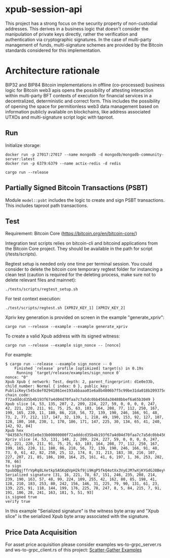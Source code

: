 # xpub-session-api

This project has a strong focus on the security property of non-custodial addresses. This derives in a business logic that doesn't consider the manipulation of private keys directly, rather the verification and authentication via cryptographic signatures. In the case of multi-party management of funds, multi-signature schemes are provided by the Bitcoin standards considered for this implementation.

# Architecture rationale

BIP32 and BIP84 Bitcoin implementations in offline (co-processed) business logic for Bitcoin web3 apis opens the possibility of attesting interaction within multi-party BFT contexts of execution for financial services in a decentralized, deterministic and correct form. This includes the possibility of opening the space for permitionless web3 data management based on information publicly available on blockchains, like address associated UTXOs and multi-signature script logic with taproot.

## Run

Initialize storage:

```console
docker run -p 27017:27017 --name mongodb -d mongodb/mongodb-community-server:latest
docker run -p 6379:6379 --name actix-redis -d redis
```

```console
cargo run --release
```

## Partially Signed Bitcoin Transactions (PSBT)

Module `model::psbt` includes the logic to create and sign PSBT transactions. This includes taproot path transactions.

## Test

Requirement: Bitcoin Core (https://bitcoin.org/en/bitcoin-core/)

Integration test scripts relies on bitcoin-cli and bitcoind applications from the Bitcoin Core project. They should be available in the path for script (/tests/scripts).

Regtest setup is needed only one time per terminal session. You could consider to delete the bitcoin core temporary regtest folder for instancing a clean test (caution is required for the deleting process, make sure not to delete relevant files and mainnet):
```console
./tests/scripts/regtest_setup.sh
```

For test context execution:
```console
./test/scripts/regtest.sh [XPRIV_KEY_1] [XPRIV_KEY_2]
```

Xpriv key generation is provided on screen in the example "generate_xpriv":

```console
cargo run --release --example --example generate_xpriv
```

To create a valid Xpub address with its signed witness:

```console
cargo run --release --example sign_nonce -- [nonce]
```

For example:
```console
$ cargo run --release --example sign_nonce -- 0
    Finished `release` profile [optimized] target(s) in 0.19s
     Running `target/release/examples/sign_nonce 0`
nonce: "0"
Xpub Xpub { network: Test, depth: 2, parent_fingerprint: d1e0e33b, child_number: Normal { index: 0 }, public_key: PublicKey(545c8ef02941861ee193abbaaa01e6a8b4806b7f5c99be31da018b209375d44de81f9b026810eac16e6fdcaa0bb13b068ecce3c338adb3a9190a2a171e5a1c9b), chain_code: f72adddcd35b4b193f67a4d04d70faa7c7a5dc0bb456da38488bbef6a65b3049 }
Xpub slice [4, 53, 135, 207, 2, 209, 224, 227, 59, 0, 0, 0, 0, 247, 42, 221, 220, 211, 91, 75, 25, 63, 103, 164, 208, 77, 112, 250, 167, 199, 165, 220, 11, 180, 86, 218, 56, 72, 139, 190, 246, 166, 91, 48, 73, 2, 77, 212, 117, 147, 32, 139, 1, 218, 49, 190, 153, 92, 127, 107, 128, 180, 168, 230, 1, 170, 186, 171, 147, 225, 30, 134, 65, 41, 240, 142, 92, 84]
Xpub hex "043587cf02d1e0e33b00000000f72adddcd35b4b193f67a4d04d70faa7c7a5dc0bb456da38488bbef6a65b3049024dd47593208b01da31be995c7f6b80b4a8e601aabaab93e11e864129f08e5c54"
Xpriv slice [4, 53, 131, 148, 2, 209, 224, 227, 59, 0, 0, 0, 0, 247, 42, 221, 220, 211, 91, 75, 25, 63, 103, 164, 208, 77, 112, 250, 167, 199, 165, 220, 11, 180, 86, 218, 56, 72, 139, 190, 246, 166, 91, 48, 73, 0, 61, 42, 82, 250, 25, 12, 174, 8, 31, 213, 183, 38, 216, 107, 227, 207, 21, 85, 186, 190, 164, 25, 161, 41, 6, 197, 1, 36, 253, 202, 78, 66]
to sign tpubDBgjffrVpRq8LXetkp5ASKqQVpH2kf9ji9KgP5fkQ4otXx3VyEJM7wXjKYGdGJ8BeyVk7vmgHji6zLtAw4dXdTpFVASuoeGdBpgGohv4Wck0
Serialized signature [31, 16, 221, 78, 67, 151, 246, 235, 208, 214, 239, 190, 163, 57, 48, 99, 224, 109, 255, 42, 162, 80, 85, 198, 41, 128, 210, 183, 253, 80, 242, 156, 146, 31, 225, 79, 90, 131, 61, 23, 139, 225, 91, 118, 144, 199, 176, 225, 78, 247, 8, 5, 84, 215, 7, 91, 191, 186, 28, 241, 163, 181, 5, 51, 93]
is_signed true
verify true
```

In this example "Serialized signature" is the witness byte array and "Xpub slice" is the serialized Xpub byte array associated with the signature.

## Price Data Acquisition

For asset price acquisition please consider examples ws-to-grpc_server.rs and ws-to-grpc_client.rs of this project:
[Scatter-Gather Examples](https://github.com/labormedia/scatter-gather/tree/main/examples)